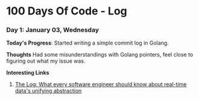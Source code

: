 # 100 Days Of Code - Log

### Day 1: January 03, Wednesday

**Today's Progress**: Started writing a simple commit log in Golang.

**Thoughts** Had some misunderstandings with Golang pointers, feel close to figuring out what my issue was.

**Interesting Links**
1. [The Log: What every software engineer should know about real-time data's unifying abstraction](https://engineering.linkedin.com/distributed-systems/log-what-every-software-engineer-should-know-about-real-time-datas-unifying)
